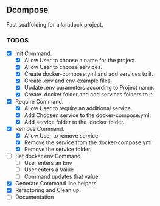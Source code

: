 ## Dcompose

Fast scaffolding for a laradock project.

### TODOS

- [x] Init Command.
    - [x] Allow User to choose a name for the project.
    - [x] Allow User to choose services.
    - [x] Create docker-compose.yml and add services to it.
    - [x] Create .env and env-example files.
    - [x] Update .env parameters according to Project name.
    - [x] Create .docker folder and add services folders to it.
- [x] Require Command.
    - [x] Allow User to require an additional service.
    - [x] Add Choosen service to the docker-compose.yml.
    - [x] Add service folder to the .docker folder. 
- [x] Remove Command.
    - [x] Allow User to remove service.
    - [x] Remove the service from the docker-compose.yml
    - [x] Remove the service folder.
 - [ ] Set docker env Command.
    - [ ] User enters an Env
    - [ ] User enters a Value
    - [ ] Command updates that value
 - [x] Generate Command line helpers
 - [x] Refactoring and Clean up.
 - [ ] Documentation
